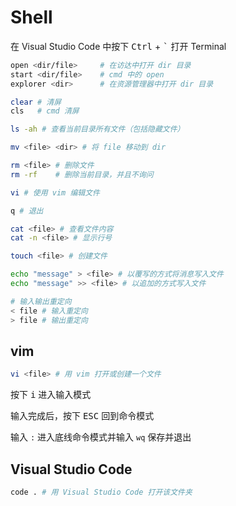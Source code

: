 # Shell

在 Visual Studio Code 中按下 <kbd>Ctrl</kbd> + <kbd>`</kbd> 打开 Terminal

```bash
open <dir/file>     # 在访达中打开 dir 目录
start <dir/file>    # cmd 中的 open
explorer <dir>      # 在资源管理器中打开 dir 目录

clear # 清屏
cls   # cmd 清屏

ls -ah # 查看当前目录所有文件（包括隐藏文件）

mv <file> <dir> # 将 file 移动到 dir

rm <file> # 删除文件
rm -rf    # 删除当前目录，并且不询问

vi # 使用 vim 编辑文件

q # 退出

cat <file> # 查看文件内容
cat -n <file> # 显示行号

touch <file> # 创建文件

echo "message" > <file> # 以覆写的方式将消息写入文件
echo "message" >> <file> # 以追加的方式写入文件

# 输入输出重定向
< file # 输入重定向
> file # 输出重定向
```

## vim

```bash
vi <file> # 用 vim 打开或创建一个文件
```

按下 <kbd>i</kbd> 进入输入模式

输入完成后，按下 <kbd>ESC</kbd> 回到命令模式

输入 `:` 进入底线命令模式并输入 `wq` 保存并退出

## Visual Studio Code

```bash
code . # 用 Visual Studio Code 打开该文件夹
```